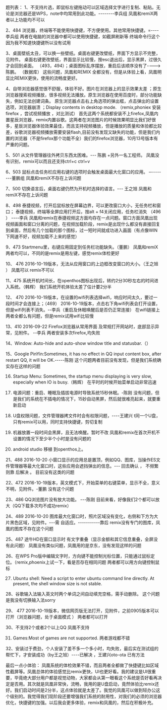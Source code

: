 题列表：
1、不支持片选，即鼠标左键拖动可以区域选择文字进行复制、粘贴。无论是浏览器还是WPS，note中均常用到此功能。--------李兵组
凤凰和remiX两者以上功能均不可以

2、484 浏览器，终端等不能使用快捷键，不方便使用。其他常用快捷键。=----李兵组
两者在电脑的浏览器中都可以使用快捷键，如截屏刷新等
终端命令行这个因为我不知道快捷键所以没有试用

3、桌面壁纸太丑，可以换一些壁纸。桌面右键更改壁纸，界面下方显示不完整，见附件。 桌面右键更改壁纸，界面显示比较慢，按esc退出后，显示黑屏，过很久才会回到桌面。 （493，494）；桌面图标乱序摆放，重启后该顺序没有了---->陈鹏。 （数据库）
这些问题，凤凰和REMIX 全都没有，但是从体验上看，凤凰明显比REMIX更快，使用的流畅度更好。

4、自带浏览器感觉很不舒服，体验不好。图片在浏览器上的显示效果太差 ；原生浏览器搜索视频播放，很多视频无法播放。原生浏览器在使用百度时，部分功能缺失，例如无法创建词条。 原生浏览器点击右上角选项的弹出框，点击弹出的设置选项，浏览器崩溃 ；Display contents in desktop mode. （remix,phoniex 安装firefox ，尝试视频播放 ，对比测试）
首先这两个系统都安装不上firefox,凤凰内置星辰浏览器，remix内置谷歌。这两者在浏览图片的时候效果明显比我们好很多，星辰浏览器体验效果最佳，而且支持视频播放，但是播放的质量和体验都比较差，谷歌浏览器视频播放需要安装flash,目前没有发现又缺失的功能，但是我们内置的浏览器（不是firefox那个功能不全）我们的firefox浏览器，10月13号版本有严重的问题。

5、501 从文件管理器往外拷贝东西太困难。--- 陈鹏 +另外一名工程师。
凤凰没有识别，remix可以而且还支持ctrl+c  ctrl+v

6、503 鼠标点击任务栏应用右键的选项时会触发桌面最大化窗口的应用。 –--------董鹏组
凤凰和remiX不存在上诉问题

7、500 切换语言后，桌面右键仍然为开机时选择的语言。--- 王之旭
凤凰和remiX不存在上诉问题

8、498 泰捷视频，打开后鼠标放在屏幕边界，可以更改窗口大小，无任务栏和窗口； 泰捷视频，终端等全屏应用打开后，按alt + f4关闭应用，任务栏消失 （496 ） ----李兵
凤凰和remix在泰捷视频这方面均存在一点问题。窗口方面凤凰出现视频画面和窗口分离的问题，在视频加载阶段，remix是出现什么都没有直接回复到桌面，然后有几个加载的那个图标，过一短时间就成功进入画面（有点像WIN下网速不好，视频加载不上来的感觉）

9、473 Startmenu里，右键应用固定到任务栏功能缺失。（董鹏）
凤凰和remiX两者均可以，不同的是remix是用左键，感觉remix体检更好

10、 476 2016-10-19版本，无法从应用窗口的上边框改变窗口的大小。（王之旭 ）
凤凰可以 remix不可以

11、475 系统开机时间长，在openthos图标出现后，转约2分30秒左右的时间进入系统。（韩辉）
我们系统开机体验太差了估计要2分半

12、 470 2016-10-19版本，在设置的wifi列表选择wifi，响应时间太久，要过一段时间才会连接上；（469） 2016-10-19版本，点击右下角wifi列表会打开设置，但是wifi列表不消失。--李兵（重启及休眠唤醒后是否仍正常连接）
在wifi链接上两者全都么有问题，但是remix试用wifi比较慢

13、410 2016-09-22 Firefox浏览器从常用界面 及常规打开网站时，底部显示异常，见附件。 --李兵
两者安装多次firefox,均失败


14、Window: Auto-hide and auto-show window title and statusbar.（）

15、Google PinYin:Sometimes, it has no effect in QQ input content box, after restart QQ, it will be OK.-----陈刚
这个问题两者目前没有发现，但是我们系统确实存在这样的问题

16. Startup Menu: Sometimes, the startup menu displaying is very slow, especially when IO is busy.（韩辉）
在平时的时候开始菜单启动非常迅速

17. 电源问题：重启、睡眠及插拔电源时导致系统15秒休眠。-陈刚
没有问题，但是我们的系统在不插电的情况下，15妙自动黑屏，然后就很难亮起来，就要重新启动

18. U盘权限问题，文件管理器拷文件时会有权限问题，----王建兴
t同一个U盘，只有remix可以用，同时支持快捷键，剪切复制


19. 机器放置一段时间会黑屏，且无法唤醒。暂时不改
凤凰和remix在首次开机不设置的情况下至少半个小时是没有问题的

20. android studio 移植 到openthos上。

21、488 2016-10-20 小窗口显示的应用总是置顶，例如QQ、图库，当操作ES文件管理器等最大化窗口时，这些应用会遮挡弹出的信息。--- 回去确认 ， 不频繁则靠 后解决 。
目前没有这类的问题

22、472 2016-10-19版本，英文模式下，开始菜单的右键菜单，显示不全，意义不明，见附件。-董鹏
没有这个问题

23、486 QQ浏览图片没有放大功能。 ---陈刚
目前来看，好像我们2个都可以放大（QQ下载多次均不成功remix）

24、489 2016-10-20 图库最大化窗口时，照片区域没有变化，右侧和下方为大片黑色区域，见附件。---需 自适应。-----------靠后
remix没有专门的图库，凤凰的图库不存在这个问题

25、487 途牛HD在窗口显示时 有文字重叠（显示金额和其它信息重叠，全屏没有此问题）
凤凰没有类似问题，凤凰用的是京东，没有发现这样的问题

26、在WPS Pro版中编辑文字时，方向键不能控制光标位置，只能通过鼠标定位。（remix,phoenix上试一下，看是否存在相同问题
两者都可以用方向键控制鼠标

27. Ubuntu shell: Need a script to enter ubuntu command line directly. At present, the shell window size is not stable.

28、谷歌输入法输入英文时两个单词之间自动填充空格，需手动删除。
这个问题是我没有切换输入法sorry

29、 477 2016-10-19版本，微信网页版无法打开，见附件，之前0905版本可以打开（浏览器问题，处于桌面模式 ）
两者都可以打开

30、不支持2个或者2个以上QQ
凤凰不支持

31. Games:Most of games are not supported.
两者游戏都不错

32、安装过于费劲，个人安装了差不多一个多小时，均失败，最后实在测试组的帮忙下，才安装成功（by王之旭）----已解决 ，王建兴oto-ota 已有方法 

最后一点小体验：
凤凰系统的体检效果不错，而且两者全都做了快捷键比如区域性截屏等。凤凰总体的体验感觉比remix更快，UI也更好看。我的建议是UI很重要，毕竟绝大部分用户都是视觉动物，大家都会从第一眼看这个系统是否好看再决定是否用。其次就是凤凰非常快，流畅，我用的是U盘启动，竟然体验比remix还好。我们启动时间是2分半，这点体验就是太差了。我觉的凤凰可以做到轻办公这个级别的。我觉得我们现阶段还要增强我们系统的耐用性，对我们的必须的浏览器优化，快捷键的加强。以后我会更多体验，remix和凤凰的，然后在积极补充。
